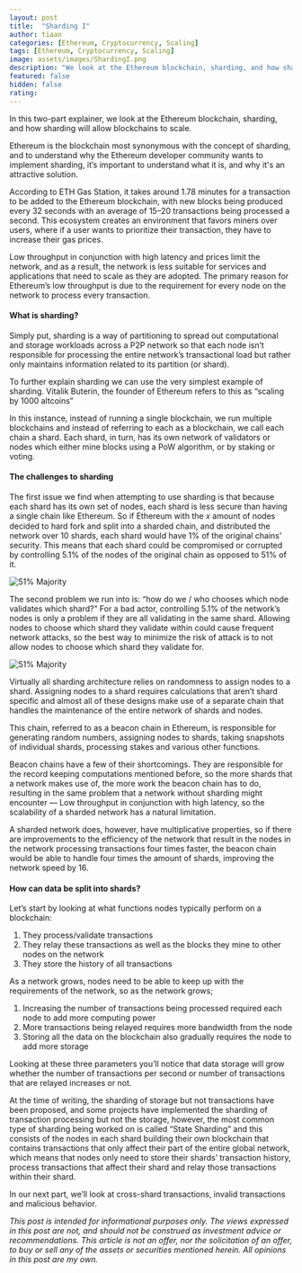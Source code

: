 ```yaml
---
layout: post
title:  "Sharding I"
author: tiaan
categories: [Ethereum, Cryptocurrency, Scaling]
tags: [Ethereum, Cryptocurrency, Scaling]
image: assets/images/ShardingI.png
description: "We look at the Ethereum blockchain, sharding, and how sharding will allow blockchains to scale."
featured: false
hidden: false
rating: 
---
```


In this two-part explainer, we look at the Ethereum blockchain, sharding, and how sharding will allow blockchains to scale.

Ethereum is the blockchain most synonymous with the concept of sharding, and to understand why the Ethereum developer community wants to implement sharding, it’s important to understand what it is, and why it's an attractive solution.

According to ETH Gas Station, it takes around 1.78 minutes for a transaction to be added to the Ethereum blockchain, with new blocks being produced every 32 seconds with an average of 15–20 transactions being processed a second. This ecosystem creates an environment that favors miners over users, where if a user wants to prioritize their transaction, they have to increase their gas prices.

Low throughput in conjunction with high latency and prices limit the network, and as a result, the network is less suitable for services and applications that need to scale as they are adopted. The primary reason for Ethereum’s low throughput is due to the requirement for every node on the network to process every transaction.

#### What is sharding?
Simply put, sharding is a way of partitioning to spread out computational and storage workloads across a P2P network so that each node isn’t responsible for processing the entire network’s transactional load but rather only maintains information related to its partition (or shard).

To further explain sharding we can use the very simplest example of sharding. Vitalik Buterin, the founder of Ethereum refers to this as “scaling by 1000 altcoins”

In this instance, instead of running a single blockchain, we run multiple blockchains and instead of referring to each as a blockchain, we call each chain a shard. Each shard, in turn, has its own network of validators or nodes which either mine blocks using a PoW algorithm, or by staking or voting.

#### The challenges to sharding
The first issue we find when attempting to use sharding is that because each shard has its own set of nodes, each shard is less secure than having a single chain like Ethereum. So if Ethereum with the 𝑥 amount of nodes decided to hard fork and split into a sharded chain, and distributed the network over 10 shards, each shard would have 1% of the original chains’ security. This means that each shard could be compromised or corrupted by controlling 5.1% of the nodes of the original chain as opposed to 51% of it.

![51% Majority](https://github.com/The-Nakamoto/thenakamoto.com/blob/gh-pages/assets/posts/ShardingI-1.jpeg?raw=true "51% Majority")

The second problem we run into is: “how do we / who chooses which node validates which shard?” For a bad actor, controlling 5.1% of the network’s nodes is only a problem if they are all validating in the same shard. Allowing nodes to choose which shard they validate within could cause frequent network attacks, so the best way to minimize the risk of attack is to not allow nodes to choose which shard they validate for.

![51% Majority](https://github.com/The-Nakamoto/thenakamoto.com/blob/gh-pages/assets/posts/ShardingI-2.jpeg?raw=true "51% Majority")

Virtually all sharding architecture relies on randomness to assign nodes to a shard. Assigning nodes to a shard requires calculations that aren’t shard specific and almost all of these designs make use of a separate chain that handles the maintenance of the entire network of shards and nodes.

This chain, referred to as a beacon chain in Ethereum, is responsible for generating random numbers, assigning nodes to shards, taking snapshots of individual shards, processing stakes and various other functions.

Beacon chains have a few of their shortcomings. They are responsible for the record keeping computations mentioned before, so the more shards that a network makes use of, the more work the beacon chain has to do, resulting in the same problem that a network without sharding might encounter — Low throughput in conjunction with high latency, so the scalability of a sharded network has a natural limitation.

A sharded network does, however, have multiplicative properties, so if there are improvements to the efficiency of the network that result in the nodes in the network processing transactions four times faster, the beacon chain would be able to handle four times the amount of shards, improving the network speed by 16.

#### How can data be split into shards?
Let’s start by looking at what functions nodes typically perform on a blockchain:

1. They process/validate transactions
2. They relay these transactions as well as the blocks they mine to other nodes on the network
3. They store the history of all transactions

As a network grows, nodes need to be able to keep up with the requirements of the network, so as the network grows;

1. Increasing the number of transactions being processed required each node to add more computing power
2. More transactions being relayed requires more bandwidth from the node
3. Storing all the data on the blockchain also gradually requires the node to add more storage

Looking at these three parameters you’ll notice that data storage will grow whether the number of transactions per second or number of transactions that are relayed increases or not.

At the time of writing, the sharding of storage but not transactions have been proposed, and some projects have implemented the sharding of transaction processing but not the storage, however, the most common type of sharding being worked on is called “State Sharding” and this consists of the nodes in each shard building their own blockchain that contains transactions that only affect their part of the entire global network, which means that nodes only need to store their shards’ transaction history, process transactions that affect their shard and relay those transactions within their shard.

In our next part, we’ll look at cross-shard transactions, invalid transactions and malicious behavior.

_This post is intended for informational purposes only. The views expressed in this post are not, and should not be construed as investment advice or recommendations. This article is not an offer, nor the solicitation of an offer, to buy or sell any of the assets or securities mentioned herein. All opinions in this post are my own._